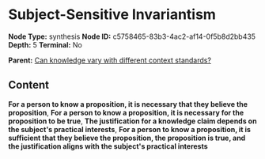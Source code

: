 # Subject-Sensitive Invariantism

**Node Type:** synthesis
**Node ID:** c5758465-83b3-4ac2-af14-0f5b8d2bb435
**Depth:** 5
**Terminal:** No

**Parent:** [Can knowledge vary with different context standards?](can-knowledge-vary-with-different-context-standards-antithesis-55801c4d-6b3f-49c2-976d-3fa9bfb1d96f.md)

## Content

**For a person to know a proposition, it is necessary that they believe the proposition**, **For a person to know a proposition, it is necessary for the proposition to be true**, **The justification for a knowledge claim depends on the subject's practical interests**, **For a person to know a proposition, it is sufficient that they believe the proposition, the proposition is true, and the justification aligns with the subject's practical interests**
